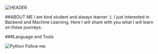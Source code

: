 ![HEADER](https://github.com/nurbolatkz/nurbolatkz/blob/main/static/working.gif) 


##ABOUT ME
I am kind student and always learner :). I just interested in Backend and Machine Learning. Here I will share with you what I will learn on these journeys.


###Language and Tools

![Python](https://img.shields.io/badge/Python-#1861F7)
Follow me